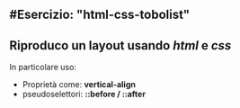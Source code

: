 #Esercizio: "html-css-tobolist"
---
Riproduco un layout usando *html* e *css*
---
In particolare uso:
- Proprietà come: **vertical-align** 
- pseudoselettori: **::before / ::after**
